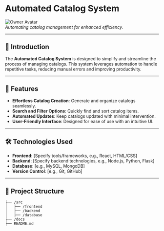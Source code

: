 # Automated Catalog System

![Owner Avatar](insert-image-url-here)  
_Automating catalog management for enhanced efficiency._

---

## 📜 Introduction
The **Automated Catalog System** is designed to simplify and streamline the process of managing catalogs. This system leverages automation to handle repetitive tasks, reducing manual errors and improving productivity.

---

## 🚀 Features
- **Effortless Catalog Creation**: Generate and organize catalogs seamlessly.
- **Search and Filter Options**: Quickly find and sort catalog items.
- **Automated Updates**: Keep catalogs updated with minimal intervention.
- **User-Friendly Interface**: Designed for ease of use with an intuitive UI.

---

## 🛠️ Technologies Used
- **Frontend**: [Specify tools/frameworks, e.g., React, HTML/CSS]
- **Backend**: [Specify backend technologies, e.g., Node.js, Python, Flask]
- **Database**: [e.g., MySQL, MongoDB]
- **Version Control**: [e.g., Git, GitHub]

---

## 📂 Project Structure
```plaintext
├── /src
│   ├── /frontend
│   ├── /backend
│   ├── /database
├── /docs
├── README.md
